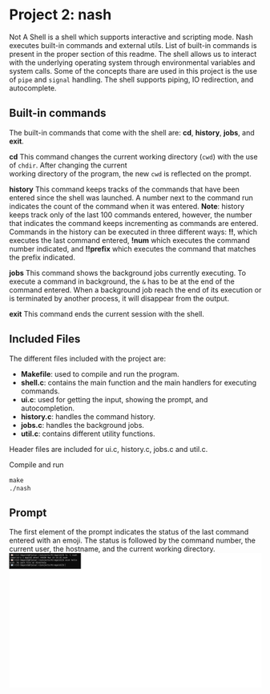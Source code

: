 # Project 2: nash

Not A Shell is a shell which supports interactive and scripting mode. Nash executes built-in commands and external utils. List of built-in commands is present in the proper section of this readme. The shell allows us to interact with the underlying operating system through environmental variables and system calls. Some of the concepts  thare are used in this project is the use of `pipe` and `signal` handling. The shell supports piping, IO redirection, and autocomplete.

## Built-in commands

The built-in commands that come with the shell are: **cd**, **history**, **jobs**, and **exit**.

**cd**
This command changes the current working directory (`cwd`) with the use of `chdir`. After changing the current 			  	
working directory of the program,  the new `cwd` is reflected on the prompt.

**history**
This command keeps tracks of the commands that have been entered since the shell was launched. A number next to the command run indicates the count of the command when it was entered. **Note**: history keeps track only of the last 100 commands entered, however, the number that indicates the command keeps incrementing as commands are entered. Commands in the history can be executed in three different ways: **!!**, which executes the last command entered, **!num** which executes the command number indicated, and **!!prefix** which executes the command that matches the prefix indicated.

**jobs**
This command shows the background jobs currently executing. To execute a command in background, the `&` has to be at the end of the command entered. When a background job reach the end of its execution or is terminated by another process, it will disappear from the output.

**exit**
This command ends the current session with the shell. 

## Included Files

The different files included with the project are:

 - **Makefile**: used to compile and run the program.
 - **shell.c**: contains the main function and the main handlers for executing commands.
 -  **ui.c**: used for getting the input, showing the prompt, and autocompletion.
 - **history.c**: handles the command history.
 - **jobs.c**: handles the background jobs.
 - **util.c**: contains different utility functions.

Header files are included for ui.c, history.c, jobs.c and util.c.

Compile and run
```
make
./nash
```
## Prompt
The first element of the prompt indicates the status of the last command entered with an emoji. The status is followed by the command number, the current user, the hostname, and the current working directory.
![prompt](./prompt.png)


